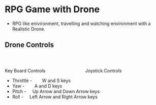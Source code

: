 # RPG Game with Drone

- RPG like enivironment, travelling and watching environment with a Realistic Drone.
## Drone Controls
### &nbsp;&nbsp;&nbsp;&nbsp;&nbsp;&nbsp;&nbsp;&nbsp;&nbsp;&nbsp;&nbsp;&nbsp;&nbsp;&nbsp;&nbsp;&nbsp;&nbsp;&nbsp;&nbsp;&nbsp;&nbsp;&nbsp;&nbsp;&nbsp;&nbsp;&nbsp;&nbsp;&nbsp;&nbsp; 
Key Board Controls 
&nbsp;&nbsp;&nbsp;&nbsp;&nbsp;&nbsp;&nbsp;&nbsp;&nbsp;&nbsp;&nbsp;&nbsp;&nbsp;&nbsp;&nbsp;&nbsp;&nbsp;&nbsp;&nbsp;&nbsp;&nbsp;&nbsp;&nbsp;&nbsp;&nbsp;&nbsp;&nbsp;&nbsp;&nbsp;&nbsp;
Joystick Controls
- Throttle - &nbsp;&nbsp;&nbsp;&nbsp;&nbsp;&nbsp; W and S keys
- Yaw - &nbsp;&nbsp;&nbsp;&nbsp;&nbsp;&nbsp; A and D keys
- Pitch -&nbsp;&nbsp;&nbsp;&nbsp; Up Arrow and Down Arrow keys
- Roll -&nbsp;&nbsp;&nbsp;&nbsp; Left Arrow and Right Arrow keys
